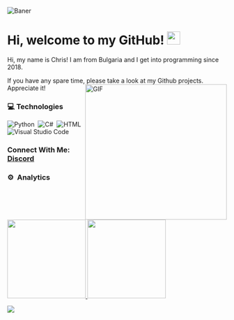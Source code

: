 ![Baner](https://i.imgur.com/b6nqTsL.png)

# Hi, welcome to my GitHub! <img width="30" src="https://emojis.slackmojis.com/emojis/images/1547582922/5197/party_blob.gif?1547582922" alt="party blob" />

Hi, my name is Chris! I am from Bulgaria and I get into programming since 2018.

If you have any spare time, please take a look at my Github projects. Appreciate it!  <img alt="GIF" src="https://media3.giphy.com/media/4Zo41lhzKt6iZ8xff9/giphy.gif?cid=ecf05e473v9jwe4gs3t6l3dognouctooree7yvxnrm40ieow&rid=giphy.gif&ct=g" align="right" width="325" height="310"/>

### 💻 Technologies

![Python](https://img.shields.io/badge/-Python-05122A?style=flat&logo=python)&nbsp;
![C#](https://img.shields.io/badge/-Java-05122A?style=flat&logo=Java&logoColor=FFA518)&nbsp;
![HTML](https://img.shields.io/badge/-HTML-05122A?style=flat&logo=HTML5)&nbsp;
![Visual Studio Code](https://img.shields.io/badge/-Visual%20Studio%20Code-05122A?style=flat&logo=visual-studio-code&logoColor=007ACC)&nbsp;

### Connect With Me: <a href="https://discordapp.com/users/448500121605505035/">Discord</a> 

### ⚙️ &nbsp;Analytics

<p align="left">
  <a href="https://github.com/Chris166">
    <img height="180em" src="https://github-readme-stats.vercel.app/api?username=chris166&count_private=true&show_icons=true&theme=algolia&&include_all_commits=true"/>
   <img height="180em" src="https://github-readme-stats-eight-theta.vercel.app/api/top-langs/?username=chris166&hide=html,css,javascript&layout=compact&langs_count=8&theme=algolia"/>
  </a>
</p>



![](https://komarev.com/ghpvc/?username=Chris166&color=yellow)
